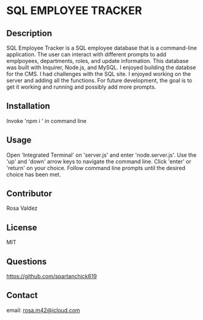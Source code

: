 # SQL EMPLOYEE TRACKER

## Description
SQL Employee Tracker is a SQL employee database that is a command-line application. The user can interact with different prompts to add emplpoyees, departments, roles, and update information. This database was built with Inquirer, Node.js, and MySQL. I enjoyed building the databse for the CMS. I had challenges with the SQL site. I enjoyed working on the server and adding all the functions. For future development, the goal is to get it working and running and possibly add more prompts. 

## Installation
Invoke 'npm i ' in command line

## Usage
Open 'Integrated Terminal' on 'server.js' and enter 'node.server.js'. Use the 'up' and 'down' arrow keys to navigate the command line. Click 'enter' or 'return' on your choice. Follow command line prompts until the desired choice has been met. 

## Contributor
Rosa Valdez

## License
MIT 

## Questions

https://github.com/spartanchick619

## Contact

email: rosa.m42@icloud.com